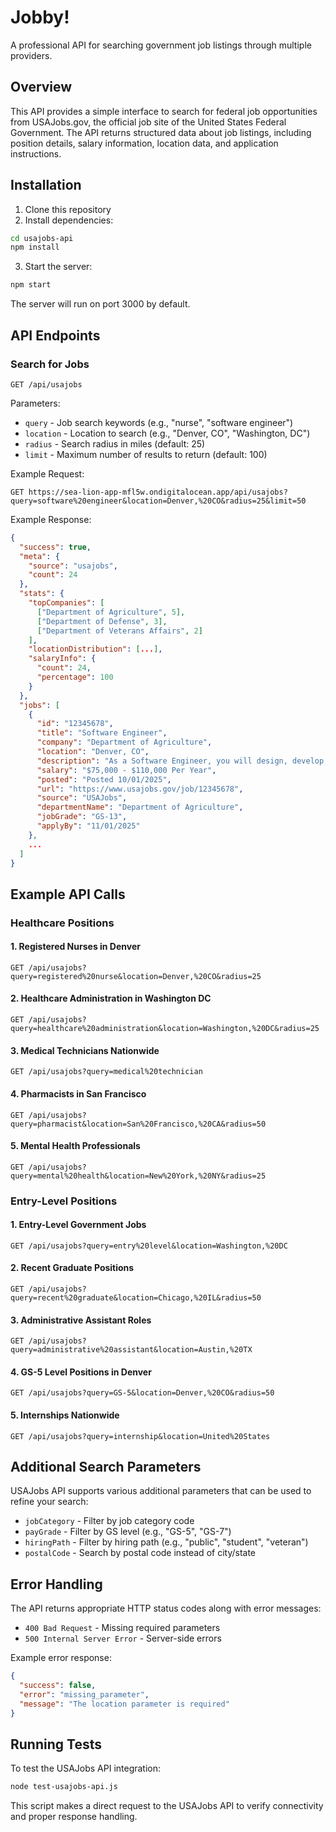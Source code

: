 # Jobby!

A professional API for searching government job listings through multiple providers.

## Overview

This API provides a simple interface to search for federal job opportunities from USAJobs.gov, the official job site of the United States Federal Government. The API returns structured data about job listings, including position details, salary information, location data, and application instructions.

## Installation

1. Clone this repository
2. Install dependencies:

```bash
cd usajobs-api
npm install
```

3. Start the server:

```bash
npm start
```

The server will run on port 3000 by default.

## API Endpoints

### Search for Jobs

```
GET /api/usajobs
```

Parameters:
- `query` - Job search keywords (e.g., "nurse", "software engineer")
- `location` - Location to search (e.g., "Denver, CO", "Washington, DC")
- `radius` - Search radius in miles (default: 25)
- `limit` - Maximum number of results to return (default: 100)

Example Request:
```
GET https://sea-lion-app-mfl5w.ondigitalocean.app/api/usajobs?query=software%20engineer&location=Denver,%20CO&radius=25&limit=50
```

Example Response:
```json
{
  "success": true,
  "meta": {
    "source": "usajobs",
    "count": 24
  },
  "stats": {
    "topCompanies": [
      ["Department of Agriculture", 5],
      ["Department of Defense", 3],
      ["Department of Veterans Affairs", 2]
    ],
    "locationDistribution": [...],
    "salaryInfo": {
      "count": 24,
      "percentage": 100
    }
  },
  "jobs": [
    {
      "id": "12345678",
      "title": "Software Engineer",
      "company": "Department of Agriculture",
      "location": "Denver, CO",
      "description": "As a Software Engineer, you will design, develop, and maintain...",
      "salary": "$75,000 - $110,000 Per Year",
      "posted": "Posted 10/01/2025",
      "url": "https://www.usajobs.gov/job/12345678",
      "source": "USAJobs",
      "departmentName": "Department of Agriculture",
      "jobGrade": "GS-13",
      "applyBy": "11/01/2025"
    },
    ...
  ]
}
```

## Example API Calls

### Healthcare Positions

#### 1. Registered Nurses in Denver

```
GET /api/usajobs?query=registered%20nurse&location=Denver,%20CO&radius=25
```

#### 2. Healthcare Administration in Washington DC

```
GET /api/usajobs?query=healthcare%20administration&location=Washington,%20DC&radius=25
```

#### 3. Medical Technicians Nationwide

```
GET /api/usajobs?query=medical%20technician
```

#### 4. Pharmacists in San Francisco

```
GET /api/usajobs?query=pharmacist&location=San%20Francisco,%20CA&radius=50
```

#### 5. Mental Health Professionals

```
GET /api/usajobs?query=mental%20health&location=New%20York,%20NY&radius=25
```

### Entry-Level Positions

#### 1. Entry-Level Government Jobs

```
GET /api/usajobs?query=entry%20level&location=Washington,%20DC
```

#### 2. Recent Graduate Positions

```
GET /api/usajobs?query=recent%20graduate&location=Chicago,%20IL&radius=50
```

#### 3. Administrative Assistant Roles

```
GET /api/usajobs?query=administrative%20assistant&location=Austin,%20TX
```

#### 4. GS-5 Level Positions in Denver

```
GET /api/usajobs?query=GS-5&location=Denver,%20CO&radius=50
```

#### 5. Internships Nationwide

```
GET /api/usajobs?query=internship&location=United%20States
```

## Additional Search Parameters

USAJobs API supports various additional parameters that can be used to refine your search:

- `jobCategory` - Filter by job category code
- `payGrade` - Filter by GS level (e.g., "GS-5", "GS-7")
- `hiringPath` - Filter by hiring path (e.g., "public", "student", "veteran")
- `postalCode` - Search by postal code instead of city/state

## Error Handling

The API returns appropriate HTTP status codes along with error messages:

- `400 Bad Request` - Missing required parameters
- `500 Internal Server Error` - Server-side errors

Example error response:
```json
{
  "success": false,
  "error": "missing_parameter",
  "message": "The location parameter is required"
}
```

## Running Tests

To test the USAJobs API integration:

```bash
node test-usajobs-api.js
```

This script makes a direct request to the USAJobs API to verify connectivity and proper response handling.